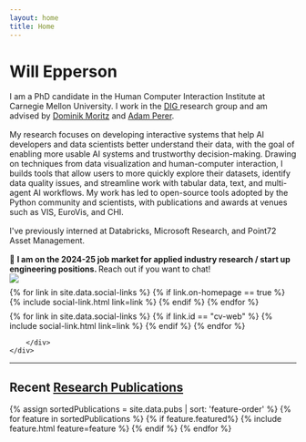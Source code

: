 ```yaml
---
layout: home
title: Home
---
```


<div id ="intro-wrapper" class="l-middle">
	<div id="intro-title-wrapper" class="intro-left">
		<h1 id="intro-title">Will Epperson</h1>
	</div>
	<div class="intro-left">
		<div class="intro-left">
			I am a PhD candidate in the Human Computer Interaction Institute at Carnegie Mellon University. I work in the <a href="https://dig.cmu.edu"> DIG </a> research group and am advised by <a href="https://www.domoritz.de">Dominik Moritz</a> and <a href="https://perer.org">Adam Perer</a>.
			<!-- I did my undergrad at Georgia Tech where I studied Computer Science and researched intersectional ML model errors with <a href="http://www.cc.gatech.edu/~dchau/">Polo Chau</a>. -->
		</div>
		<div style="height: 1rem"></div>
		<div class="intro-left">	
			My research focuses on developing interactive systems that help AI developers and data scientists better understand their data, with the goal of enabling more usable AI systems and trustworthy decision-making. Drawing on techniques from data visualization and human-computer interaction, I builds tools that allow users to more quickly explore their datasets, identify data quality issues, and streamline work with tabular data, text, and multi-agent AI workflows. My work has led to open-source tools adopted by the Python community and scientists, with publications and awards at venues such as VIS, EuroVis, and CHI.
		</div>
		<div style="height: 1rem"></div>
		<div class="intro-left">
			I've previously interned at Databricks, Microsoft Research, and Point72 Asset Management.
		</div>
		<div style="height: 1rem"></div>
		<div class="intro-left title-callout">
			📢 <strong> I am on the 2024-25 job market for applied industry research / start up engineering positions. </strong> Reach out if you want to chat!
		</div>
	</div>
	<div class="intro-right">
		<img id="intro-image" class="intro-right" src="/images/portrait.jpg">
		<div style="height: 0.5rem"></div>
		<div id="intro-image-links" class="intro-right">
			{% for link in site.data.social-links %}
				{% if link.on-homepage == true %}
					{% include social-link.html link=link %}
				{% endif %}
			{% endfor %}
		</div>
		<div style="height: 0.5rem"></div>
		<div id="intro-cv-wrapper" class="intro-right">
			{% for link in site.data.social-links %}
				{% if link.id == "cv-web" %}
					{% include social-link.html link=link %}
				{% endif %}
			{% endfor %}

    	</div>
    </div>

</div>

<hr class="l-middle home-hr">

<h2 class="feature-title l-middle">
	Recent <a href="/cv#publications">Research Publications</a>
</h2>
<div class="cover-wrapper l-screen">
	{% assign sortedPublications = site.data.pubs | sort: 'feature-order' %}
	{% for feature in sortedPublications %}
		{% if feature.featured%}
			{% include feature.html feature=feature %}
		{% endif %}
	{% endfor %}
</div>

